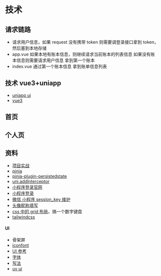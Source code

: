 # 技术

## 请求链路

- 请求用户信息，如果 request 没有携带 token 则需要调登录接口拿到 token，然后塞到本地存储
- app.vue 如果本地有账本信息，则继续请求当前账本的列表信息 如果没有账本信息则需要请求用户信息 拿到第一个账本
- index.vue 通过第一个账本信息 拿到账单信息列表

## 技术 vue3+uniapp

- [uniapp ui](https://uniapp.dcloud.net.cn/component/web-view.html)
- [vue3](https://cn.vuejs.org/guide/essentials/reactivity-fundamentals.html)

## 首页

## 个人页

## 资料

- [项目实战](https://megasu.gitee.io/uni-app-shop-note/rabbit-shop/)
- [pinia](https://pinia.vuejs.org/zh/getting-started.html)
- [pinia-plugin-persistedstate](https://prazdevs.github.io/pinia-plugin-persistedstate/zh/guide/)
- [uni.addInterceptor](https://uniapp.dcloud.net.cn/api/interceptor.html)
- [小程序登录官网](https://developers.weixin.qq.com/miniprogram/dev/framework/open-ability/login.html)
- [小程序登录](https://juejin.cn/post/7152682507916771358?searchId=20240424193108D4A8E073DE28E2A7A657#heading-21)
- [微信 小程序 session_key 维护](https://segmentfault.com/a/1190000041686385)
- [头像昵称填写](https://developers.weixin.qq.com/miniprogram/dev/framework/open-ability/userProfile.html)
- [css 中的 grid 布局](https://www.ruanyifeng.com/blog/2019/03/grid-layout-tutorial.html)，搞一个数字键盘
- [tailwindcss](https://tailwindcss.com/docs/grid-template-columns)

#### UI

- 骨架屏
- [iconfont](https://www.iconfont.cn/manage/index?spm=a313x.home_index.i3.22.76033a810VqNXj&manage_type=myprojects&projectId=3252181)
- [UI 参考](https://www.zcool.com.cn/work/ZMzc1OTE2MDA=.html)
- [字体](https://www.iconfont.cn/manage/index?spm=a313x.icontype_collection.i1.db775f1f3.64913a81GsXNFG&manage_type=myprojects&projectId=4492642)
- [写法](https://megasu.gitee.io/uni-app-shop-note/rabbit-shop/category.html)
- [uv ui](https://www.uvui.cn/components/lineProgress.html)
